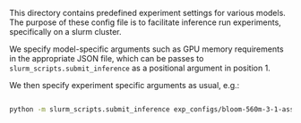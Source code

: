 This directory contains predefined experiment settings for various models. The purpose of these config file is to facilitate inference run experiments, specifically on a slurm cluster.

We specify model-specific arguments such as GPU memory requirements in the appropriate JSON file, which can be passes to `slurm_scripts.submit_inference` as a positional argument in position 1.

We then specify experiment specific arguments as usual, e.g.:

```bash

python -m slurm_scripts.submit_inference exp_configs/bloom-560m-3-1-asset-p0.json --prompt_json "prompts/p0.json" --examples "data/asset/dataset/asset.valid.jsonl" --input_file "data/asset/dataset/asset.test.orig"

```